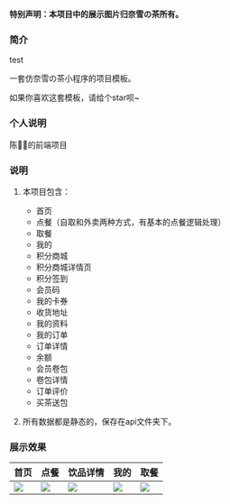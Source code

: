 **特别声明：本项目中的展示图片归奈雪の茶所有。**

### 简介
test

一套仿奈雪の茶小程序的项目模板。

如果你喜欢这套模板，请给个star呗~

### 个人说明
陈:chicken::chicken:的前端项目

### 说明

1. 本项目包含：

	- 首页
	- 点餐（自取和外卖两种方式，有基本的点餐逻辑处理）
	- 取餐
	- 我的
	- 积分商城
	- 积分商城详情页
	- 积分签到
	- 会员码
	- 我的卡券
	- 收货地址
	- 我的资料
	- 我的订单
	- 订单详情
	- 余额
	- 会员卷包
	- 卷包详情
	- 订单评价
	- 买茶送包

2. 所有数据都是静态的，保存在api文件夹下。

### 展示效果

|首页|点餐|饮品详情|我的|取餐|
|---|---|---|---|---|
|![](https://img.cdn.aliyun.dcloud.net.cn/stream/plugin_screens/fafaa180-94f3-11ea-9423-8760f636375f_0.jpg?v=1590130842)|![](https://img.cdn.aliyun.dcloud.net.cn/stream/plugin_screens/fafaa180-94f3-11ea-9423-8760f636375f_1.jpg?v=1590130842)|![](https://img.cdn.aliyun.dcloud.net.cn/stream/plugin_screens/fafaa180-94f3-11ea-9423-8760f636375f_2.jpg?v=1590130842)|![](https://img.cdn.aliyun.dcloud.net.cn/stream/plugin_screens/fafaa180-94f3-11ea-9423-8760f636375f_3.jpg?v=1590130842)|![](https://img.cdn.aliyun.dcloud.net.cn/stream/plugin_screens/fafaa180-94f3-11ea-9423-8760f636375f_4.jpg?v=1590130842)|
